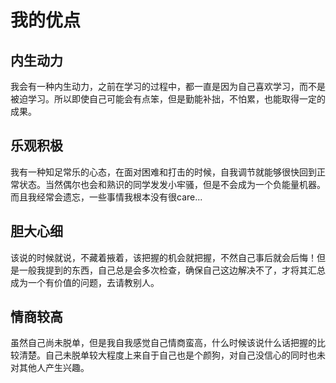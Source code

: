 # 我的优点



## 内生动力



​		我会有一种内生动力，之前在学习的过程中，都一直是因为自己喜欢学习，而不是被迫学习。所以即使自己可能会有点笨，但是勤能补拙，不怕累，也能取得一定的成果。





## 乐观积极



​		我有一种知足常乐的心态，在面对困难和打击的时候，自我调节就能够很快回到正常状态。当然偶尔也会和熟识的同学发发小牢骚，但是不会成为一个负能量机器。而且我经常会遗忘，一些事情我根本没有很care...





## 胆大心细



​		该说的时候就说，不藏着掖着，该把握的机会就把握，不然自己事后就会后悔！但是一般我提到的东西，自己总是会多次检查，确保自己这边解决不了，才将其汇总成为一个有价值的问题，去请教别人。





## 情商较高



​		虽然自己尚未脱单，但是我自我感觉自己情商蛮高，什么时候该说什么话把握的比较清楚。自己未脱单较大程度上来自于自己也是个颜狗，对自己没信心的同时也未对其他人产生兴趣。



